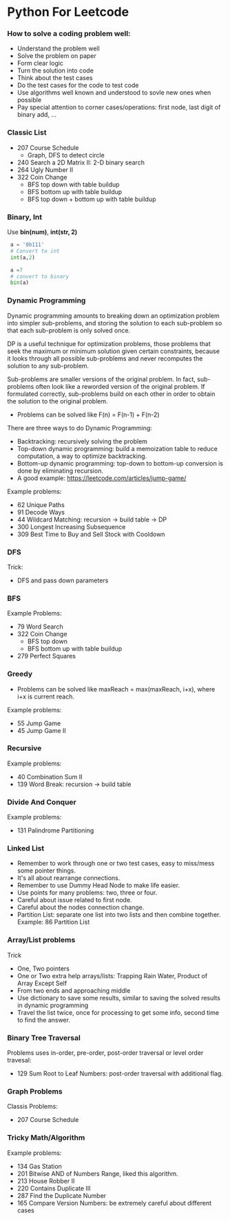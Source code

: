 Python For Leetcode
==========

### How to solve a coding problem well:

  - Understand the problem well
  - Solve the problem on paper
  - Form clear logic
  - Turn the solution into code
  - Think about the test cases
  - Do the test cases for the code to test code
  - Use algorithms well known and understood to sovle new ones when possible
  - Pay special attention to corner cases/operations: first node, last digit of binary add, ...

### Classic List

  - 207 Course Schedule
    - Graph, DFS to detect circle
  - 240 Search a 2D Matrix II: 2-D binary search
  - 264 Ugly Number II
  - 322 Coin Change
    - BFS top down with table buildup
    - BFS bottom up with table buildup
    - BFS top down + bottom up with table buildup
  
### Binary, Int

Use **bin(num)**, **int(str, 2)**

```python
 a = '0b111'
 # Convert to int
 int(a,2)

 a =7
 # convert to binary
 bin(a)
```

### Dynamic Programming

Dynamic programming amounts to breaking down an optimization problem into simpler sub-problems, and storing the solution to each sub-problem so that each sub-problem is only solved once. 

DP is a useful technique for optimization problems, those problems that seek the maximum or minimum solution given certain constraints, because it looks through all possible sub-problems and never recomputes the solution to any sub-problem. 

Sub-problems are smaller versions of the original problem. In fact, sub-problems often look like a reworded version of the original problem. If formulated correctly, sub-problems build on each other in order to obtain the solution to the original problem.

  - Problems can be solved like F(n) = F(n-1) + F(n-2)
  
There are three ways to do Dynamic Programming: 
  - Backtracking: recursively solving the problem
  - Top-down dynamic programming: build a memoization table to reduce computation, a way to optimize backtracking.
  - Bottom-up dynamic programming: top-down to bottom-up conversion is done by eliminating recursion.
  - A good example: https://leetcode.com/articles/jump-game/

Example problems:
  - 62 Unique Paths
  - 91 Decode Ways
  - 44 Wildcard Matching: recursion -> build table -> DP
  - 300 Longest Increasing Subsequence
  - 309 Best Time to Buy and Sell Stock with Cooldown
 
### DFS

Trick:
  - DFS and pass down parameters

### BFS
  
Example Problems:
  - 79 Word Search
  - 322 Coin Change
    - BFS top down
    - BFS bottom up with table buildup
  - 279 Perfect Squares
  
### Greedy

  - Problems can be solved like maxReach = max(maxReach, i+x), where i+x is current reach.
  
Example problems:
  - 55 Jump Game
  - 45 Jump Game II

### Recursive

Example problems:
  - 40 Combination Sum II
  - 139 Word Break: recursion -> build table
  
### Divide And Conquer

Example problems:
  - 131 Palindrome Partitioning
  
### Linked List

  - Remember to work through one or two test cases, easy to miss/mess some pointer things.
  - It's all about rearrange connections.
  - Remember to use Dummy Head Node to make life easier.
  - Use points for many problems: two, three or four.
  - Careful about issue related to first node.
  - Careful about the nodes connection change. 
  - Partition List: separate one list into two lists and then combine together. Example: 86 Partition List

### Array/List problems

Trick
  - One, Two pointers
  - One or Two extra help arrays/lists: Trapping Rain Water, Product of Array Except Self 
  - From two ends and approaching middle
  - Use dictionary to save some results, similar to saving the solved results in dynamic programming 
  - Travel the list twice, once for processing to get some info, second time to find the answer.  
  
### Binary Tree Traversal

Problems uses in-order, pre-order, post-order traversal or level order travesal:
  - 129 Sum Root to Leaf Numbers: post-order traversal with additional flag.

### Graph Problems

Classis Problems:
  - 207 Course Schedule  

### Tricky Math/Algorithm

Example problems:
  - 134 Gas Station
  - 201 Bitwise AND of Numbers Range, liked this algorithm.
  - 213 House Robber II
  - 220 Contains Duplicate III
  - 287 Find the Duplicate Number
  - 165 Compare Version Numbers: be extremely careful about different cases

